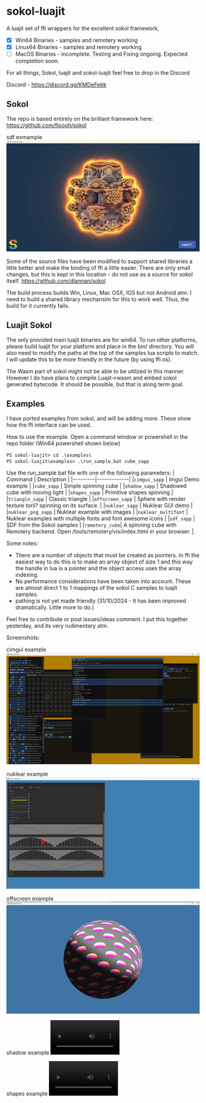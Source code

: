 # sokol-luajit
A luajit set of ffi wrappers for the excellent sokol framework,

- [x] Win64 Binaries - samples and remotery working
- [X] Linux64 Binaries - samples and remotery working
- [ ] MacOS Binaries - incomplete. Testing and Fixing ongoing. Expected completion soon.

For all things, Sokol, luajit and sokol-luajit feel free to drop in the Discord

Discord - https://discord.gg/KMDeFebk


## Sokol
The repo is based entirely on the brilliant framework here:
https://github.com/floooh/sokol

sdf exmample 
![alt text](https://github.com/dlannan/sokol-luajit/blob/main/media/2024-10-30_11-48.png "sdf Example")

Some of the source files have been modified to support shared libraries a little better and make the binding of ffi a little easier. There are only small changes, but this is kept in this location - do not use as a source for sokol itself.
https://github.com/dlannan/sokol

The build process builds Win, Linux, Mac OSX, IOS but not Android atm. I need to build a shared library mechansim for this to work well. Thus, the build for it currently fails.

## Luajit Sokol
The only provided main luajit binaries are for win64. 
To run other platforms, please build luajit for your platform and place in the bin/<your platform> directory.
You will also need to modify the paths at the top of the samples lua scripts to match. I will update this to be more friendly in the future (by using ffi.os).

The Wasm part of sokol might not be able to be utilized in this manner. However I do have plans to compile Luajit->wasm and embed sokol generated bytecode. It should be possible, but that is along term goal.

## Examples
I have ported examples from sokol, and will be adding more. These show how the ffi interface can be used.

How to use the example. Open a command window or powershell in the repo folder (Win64 powershell shown below)

```
PS sokol-luajit> cd .\examples\
PS sokol-luajit\examples> .\run_sample.bat cube_sapp
```

Use the run_sample bat file with one of the following parameters:
| Command | Description |
|---------|-------------|
|```cimgui_sapp``` | Imgui Demo example |
|```cube_sapp``` | Simple spinning cube |
|```shadow_sapp``` | Shadowed cube with moving light |
|```shapes_sapp``` | Primitive shapes spinning |
|```triangle_sapp``` | Classic triangle |
|```offscreen_sapp``` | Sphere with render texture torii? spinning on its surface. |
|```nuklear_sapp``` | Nuklear GUI demo |
|```nuklear_png_sapp``` | Nuklear example with images |
|```nuklear_multifont``` | Nuklear examples with multiple fonts and font awesome icons |
|```sdf_sapp``` | SDF from the Sokol samples |
|```remotery_cube```| A spinning cube with Remotery backend. Open /tools/remotery/vis/index.html in your browser. |

Some notes:
- There are a number of objects that must be created as pointers. In ffi the easiest way to do this is to make an array object of size 1 and this way the handle in lua is a pointer and the object access uses the array indexing.
- No performance considerations have been taken into account. These are almost direct 1 to 1 mappings of the sokol C samples to luajit samples. 
- pathing is not yet made friendly (31/10/2024 - It has been improved dramatically. Little more to do.)

Feel free to contribute or post issues/ideas comment. I put this together yesterday, and its very rudimentary atm.

Screenshots:

cimgui example
![alt text](https://github.com/dlannan/sokol-luajit/blob/main/media/cimgui_sapp.png "cimgui Example")

nuklear example
![alt text](https://github.com/dlannan/sokol-luajit/blob/main/media/nuklear_sapp.png "nuklear Example")

offscreen example
![alt text](https://github.com/dlannan/sokol-luajit/blob/main/media/offscreen_sappjpeg.jpeg "offscreen Example")

shadow example
<video src='https://github.com/dlannan/sokol-luajit/blob/main/media/2024-10-07%2011-31-08.mp4' width=180/>

shapes example
<video src='https://github.com/dlannan/sokol-luajit/blob/main/media/2024-10-07%2011-32-21.mp4' width=180/>
